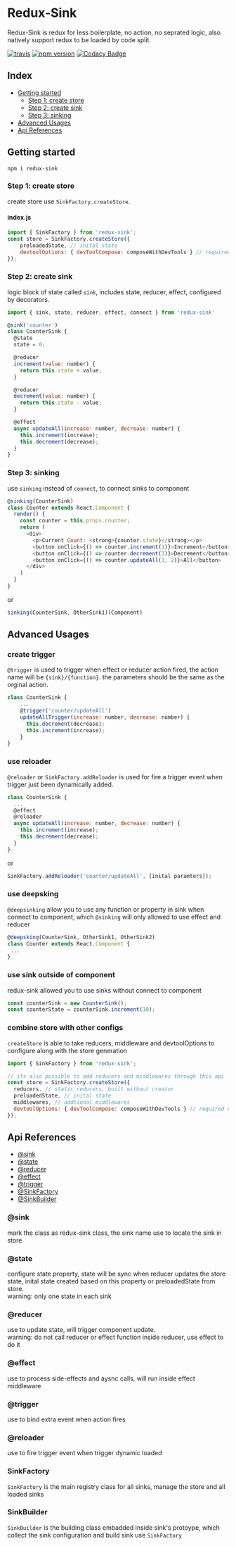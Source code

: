 # Redux-Sink
Redux-Sink is redux for less boilerplate, no action, no seprated logic, also natively support redux to be loaded by code split.    
    
[![travis](https://travis-ci.org/JiarongGu/redux-sink.svg?branch=master)](https://travis-ci.org/JiarongGu/redux-sink)
[![npm version](https://badge.fury.io/js/redux-sink.svg)](https://www.npmjs.com/package/redux-sink)
[![Codacy Badge](https://api.codacy.com/project/badge/Grade/ee58187b2e794033aeb4296f128fd3ee)](https://app.codacy.com/app/JiarongGu/redux-sink?utm_source=github.com&utm_medium=referral&utm_content=JiarongGu/redux-sink&utm_campaign=Badge_Grade_Dashboard)

## Index
- [Getting started](#getting-started)
  * [Step 1: create store](#step-1-create-store)
  * [Step 2: create sink](#step-2-create-sink)
  * [Step 3: sinking](#step-3-sinking)
- [Advanced Usages](#advanced-usages)
- [Api References](#api-references)

## Getting started
```npm i redux-sink```   

### Step 1: create store
create store use `SinkFactory.createStore`.   

#### index.js
```javascript
import { SinkFactory } from 'redux-sink';
const store = SinkFactory.createStore({ 
    preloadedState, // inital state
    devtoolOptions: { devToolCompose: composeWithDevTools } // required compose function from redux-dev-tool
});
```

### Step 2: create sink
logic block of state called `sink`, includes state, reducer, effect, configured by decorators.

```javascript
import { sink, state, reducer, effect, connect } from 'redux-sink'

@sink('counter')
class CounterSink {
  @state
  state = 0;

  @reducer
  increment(value: number) {
    return this.state + value;
  }

  @reducer
  decrement(value: number) {
    return this.state - value;
  }

  @effect
  async updateAll(increase: number, decrease: number) {
    this.increment(increase);
    this.decrement(decrease);
  }
}
```

### Step 3: sinking
use `sinking` instead of `connect`, to connect sinks to component

```javascript
@sinking(CounterSink)
class Counter extends React.Component {
  render() {
    const counter = this.props.counter;
    return (
      <div>
        <p>Current Count: <strong>{counter.state}</strong></p>
        <button onClick={() => counter.increment(1)}>Increment</button>
        <button onClick={() => counter.decrement(1)}>Decrement</button>
        <button onClick={() => counter.updateAll(1, 2)}>All</button>
      </div>
    )
  }
}
```
or   
```javascript
sinking(CounterSink, OtherSink1)(Component)
```

## Advanced Usages
### create trigger
`@trigger` is used to trigger when effect or reducer action fired, the action name will be `{sink}/{function}`. the parameters should be the same as the orginal action.
```javascript
class CounterSink {
    ...
    @trigger('counter/updateAll')
    updateAllTrigger(increase: number, decrease: number) {
      this.decrement(decrease);
      this.increment(increase);
    }
}
```

### use reloader
`@reloader` or `SinkFactory.addReloader` is used for fire a trigger event when trigger just been dynamically added. 
```javascript
class CounterSink {
  ...
  @effect
  @reloader
  async updateAll(increase: number, decrease: number) {
    this.increment(increase);
    this.decrement(decrease);
  }
}
```
or   
```javascript
SinkFactory.addReloader('counter/updateAll', [inital paramters]);
```

### use deepsking
`@deepsinking` allow you to use any function or property in sink when connect to component, which `@sinking` will only allowed to use effect and reducer
```javascript
@deepsking(CounterSink, OtherSink1, OtherSink2)
class Counter extends React.Component {
 ...
}
```

### use sink outside of component
redux-sink allowed you to use sinks without connect to component
```javascript
const counterSink = new CounterSink();
const counterState = counterSink.increment(10);
```

### combine store with other configs
`createStore` is able to take reducers, middleware and devtoolOptions to configure along with the store generation
```javascript
import { SinkFactory } from 'redux-sink';

// its also possible to add reducers and middlewares through this api
const store = SinkFactory.createStore({ 
  reducers, // static reducers, built without creator
  preloadedState, // inital state
  middlewares, // addtional middlewares
  devtoolOptions: { devToolCompose: composeWithDevTools } // required compose function from redux-dev-tool
});
```

## Api References
- [@sink](#sink)
- [@state](#state)
- [@reducer](#reducer)
- [@effect](#effect)
- [@trigger](#trigger)
- [@SinkFactory](#sinkFactory)
- [@SinkBuilder](#sinkBuilder)

### @sink
mark the class as redux-sink class, the sink name use to locate the sink in store

### @state
configure state property, state will be sync when reducer updates the store state, inital state created based on this property or preloadedState from store.   
warning: only one state in each sink

### @reducer
use to update state, will trigger component update.   
warning: do not call reducer or effect function inside reducer, use effect to do it

### @effect
use to process side-effects and aysnc calls, will run inside effect middleware

### @trigger
use to bind extra event when action fires

### @reloader
use to fire trigger event when trigger dynamic loaded

### SinkFactory
`SinkFactory` is the main registry class for all sinks, manage the store and all loaded sinks

### SinkBuilder
`SinkBuilder` is the building class embadded inside sink's protoype, which collect the sink configuration and build sink use `SinkFactory`
